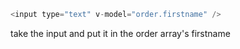 ```javascript
<input type="text" v-model="order.firstname" /> 
```
take the input and put it in the order array's firstname  